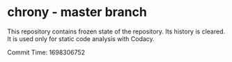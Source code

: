 # chrony - master branch

This repository contains frozen state of the repository.
Its history is cleared. It is used only for static code
analysis with Codacy.

Commit Time: 1698306752
